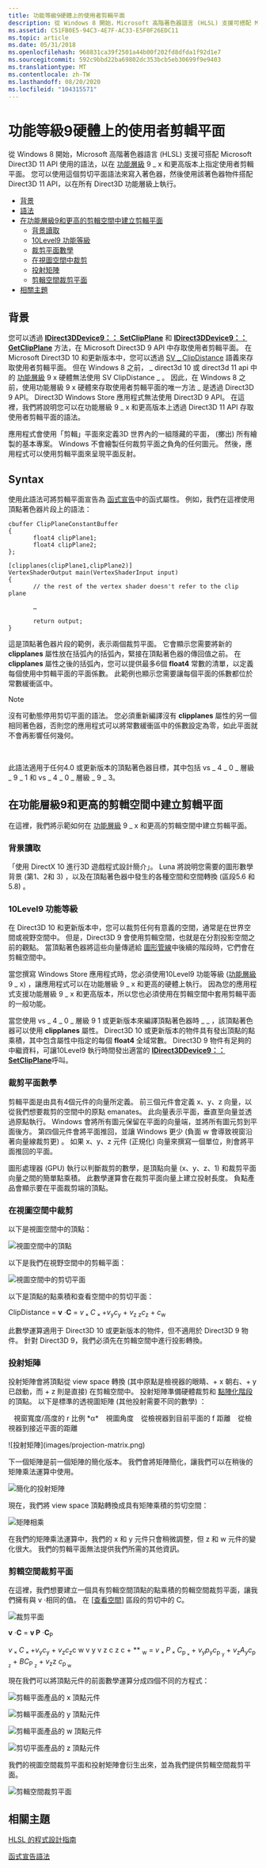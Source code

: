 ```yaml
---
title: 功能等級9硬體上的使用者剪輯平面
description: 從 Windows 8 開始，Microsoft 高階著色器語言 (HLSL) 支援可搭配 Microsoft Direct3D 11 API 使用的語法，以在功能層級 9 \_ x 和更高版本上指定使用者剪輯平面。
ms.assetid: C51FB0E5-94C3-4E7F-AC33-E5F0F26EDC11
ms.topic: article
ms.date: 05/31/2018
ms.openlocfilehash: 968831ca39f2501a44b00f202fd8dfda1f92d1e7
ms.sourcegitcommit: 592c9bbd22ba69802dc353bcb5eb30699f9e9403
ms.translationtype: MT
ms.contentlocale: zh-TW
ms.lasthandoff: 08/20/2020
ms.locfileid: "104315571"
---
```

# <a name="user-clip-planes-on-feature-level-9-hardware"></a>功能等級9硬體上的使用者剪輯平面

從 Windows 8 開始，Microsoft 高階著色器語言 (HLSL) 支援可搭配 Microsoft Direct3D 11 API 使用的語法，以在 [功能層級](/windows/desktop/direct3d11/overviews-direct3d-11-devices-downlevel-intro) 9 \_ x 和更高版本上指定使用者剪輯平面。 您可以使用這個剪切平面語法來寫入著色器，然後使用該著色器物件搭配 Direct3D 11 API，以在所有 Direct3D 功能層級上執行。

-   [背景](#background-reading)
-   [語法](#syntax)
-   [在功能層級9和更高的剪輯空間中建立剪輯平面](#creating-clip-planes-in-clip-space-on-feature-level-9-and-higher)
    -   [背景讀取](#background-reading)
    -   [10Level9 功能等級](#10level9-feature-levels)
    -   [裁剪平面數學](#clip-plane-math)
    -   [在視圖空間中裁剪](#clipping-in-view-space)
    -   [投射矩陣](#projection-matrix)
    -   [剪輯空間裁剪平面](#clip-space-clip-plane)
-   [相關主題](#related-topics)

## <a name="background"></a>背景

您可以透過 [**IDirect3DDevice9：： SetClipPlane**](/windows/desktop/api/d3d9/nf-d3d9-idirect3ddevice9-setclipplane) 和 [**IDirect3DDevice9：： GetClipPlane**](/windows/desktop/api/d3d9/nf-d3d9-idirect3ddevice9-getclipplane) 方法，在 Microsoft Direct3D 9 API 中存取使用者剪輯平面。 在 Microsoft Direct3D 10 和更新版本中，您可以透過 [SV \_ ClipDistance](dx-graphics-hlsl-semantics.md) 語義來存取使用者剪輯平面。 但在 Windows 8 之前， \_ direct3d 10 或 direct3d 11 api 中的 [功能層級](/windows/desktop/direct3d11/overviews-direct3d-11-devices-downlevel-intro) 9 x 硬體無法使用 SV ClipDistance \_ 。 因此，在 Windows 8 之前，使用功能層級 9 x 硬體來存取使用者剪輯平面的唯一方法 \_ 是透過 Direct3D 9 API。 Direct3D Windows Store 應用程式無法使用 Direct3D 9 API。 在這裡，我們將說明您可以在功能層級 9 \_ x 和更高版本上透過 Direct3D 11 API 存取使用者剪輯平面的語法。

應用程式會使用「剪輯」平面來定義3D 世界內的一組隱藏的平面， (擲出) 所有繪製的基本專案。 Windows 不會繪製任何裁剪平面之負角的任何圖元。 然後，應用程式可以使用剪輯平面來呈現平面反射。

## <a name="syntax"></a>Syntax

使用此語法可將剪輯平面宣告為 [函式宣告](dx-graphics-hlsl-function-syntax.md)中的函式屬性。 例如，我們在這裡使用頂點著色器片段上的語法：

``` syntax
cbuffer ClipPlaneConstantBuffer 
{
       float4 clipPlane1;
       float4 clipPlane2;
};

[clipplanes(clipPlane1,clipPlane2)]
VertexShaderOutput main(VertexShaderInput input)
{
       // the rest of the vertex shader doesn't refer to the clip plane
 
       …
 
       return output;
}
```

這是頂點著色器片段的範例，表示兩個裁剪平面。 它會顯示您需要將新的 **clipplanes** 屬性放在括弧內的括弧內，緊接在頂點著色器的傳回值之前。 在 **clipplanes** 屬性之後的括弧內，您可以提供最多6個 **float4** 常數的清單，以定義每個使用中剪輯平面的平面係數。 此範例也顯示您需要讓每個平面的係數都位於常數緩衝區中。

> [!Note]  
> 沒有可動態停用剪切平面的語法。 您必須重新編譯沒有 **clipplanes** 屬性的另一個相同著色器，否則您的應用程式可以將常數緩衝區中的係數設定為零，如此平面就不會再影響任何幾何。

 

此語法適用于任何4.0 或更新版本的頂點著色器目標，其中包括 vs \_ 4 \_ 0 \_ 層級 \_ 9 \_ 1 和 vs \_ 4 \_ 0 \_ 層級 \_ 9 \_ 3。

## <a name="creating-clip-planes-in-clip-space-on-feature-level-9-and-higher"></a>在功能層級9和更高的剪輯空間中建立剪輯平面

在這裡，我們將示範如何在 [功能層級](/windows/desktop/direct3d11/overviews-direct3d-11-devices-downlevel-intro) 9 \_ x 和更高的剪輯空間中建立剪輯平面。

### <a name="background-reading"></a>背景讀取

「使用 DirectX 10 進行3D 遊戲程式設計簡介」。 Luna 將說明您需要的圖形數學背景 (第1、2和 3) ，以及在頂點著色器中發生的各種空間和空間轉換 (區段5.6 和 5.8) 。

### <a name="10level9-feature-levels"></a>10Level9 功能等級

在 Direct3D 10 和更新版本中，您可以裁剪任何有意義的空間，通常是在世界空間或視野空間中。 但是，Direct3D 9 會使用剪輯空間，也就是在分割投影空間之前的觀點。 當頂點著色器將這些向量傳遞給 [圖形管線](/windows/desktop/direct3d11/overviews-direct3d-11-graphics-pipeline)中後續的階段時，它們會在剪輯空間中。

當您撰寫 Windows Store 應用程式時，您必須使用10Level9 功能等級 ([功能層級](/windows/desktop/direct3d11/overviews-direct3d-11-devices-downlevel-intro) 9 \_ x) ，讓應用程式可以在功能層級 9 \_ x 和更高的硬體上執行。 因為您的應用程式支援功能層級 9 \_ x 和更高版本，所以您也必須使用在剪輯空間中套用剪輯平面的一般功能。

當您使用 vs \_ 4 \_ 0 \_ 層級 9 1 或更新版本來編譯頂點著色器時 \_ \_ ，該頂點著色器可以使用 **clipplanes** 屬性。 Direct3D 10 或更新版本的物件具有發出頂點的點乘積，其中包含屬性中指定的每個 **float4** 全域常數。 Direct3D 9 物件有足夠的中繼資料，可讓10Level9 執行時間發出適當的 [**IDirect3DDevice9：： SetClipPlane**](/windows/desktop/api/d3d9/nf-d3d9-idirect3ddevice9-setclipplane)呼叫。

### <a name="clip-plane-math"></a>裁剪平面數學

剪輯平面是由具有4個元件的向量所定義。 前三個元件會定義 x、y、z 向量，以從我們想要裁剪的空間中的原點 emanates。 此向量表示平面，垂直至向量並透過原點執行。 Windows 會將所有圖元保留在平面的向量端，並將所有圖元剪到平面後方。 第四個元件會將平面推回，並讓 Windows 更少 (負面 w 會導致視窗沿著向量線裁剪更) 。 如果 x、y、z 元件 (正規化) 向量來撰寫一個單位，則會將平面推回的平面。

圖形處理器 (GPU) 執行以判斷裁剪的數學，是頂點向量 (x、y、z、1) 和裁剪平面向量之間的簡單點乘積。 此數學運算會在裁剪平面向量上建立投射長度。 負點產品會顯示要在平面裁剪端的頂點。

### <a name="clipping-in-view-space"></a>在視圖空間中裁剪

以下是視圖空間中的頂點：

![視圖空間中的頂點](images/vertex-clip.png)

以下是我們在視野空間中的剪輯平面：

![視圖空間中的剪切平面](images/clip-plane-view.png)

以下是頂點的點乘積和查看空間中的剪切平面：

ClipDistance = **v** ·**C**  = *v* ₓ *C* ₓ +*v*<sub>y</sub>*c*<sub>y</sub>  +  *v*<sub>z z</sub>*c*<sub>z</sub>  +  *c*<sub>w</sub>

此數學運算適用于 Direct3D 10 或更新版本的物件，但不適用於 Direct3D 9 物件。 針對 Direct3D 9，我們必須先在剪輯空間中進行投影轉換。

### <a name="projection-matrix"></a>投射矩陣

投射矩陣會將頂點從 view space 轉換 (其中原點是檢視器的眼睛、+ x 朝右、+ y 已啟動，而 + z 則是直接) 在剪輯空間中。 投射矩陣準備硬體裁剪和 [點陣化階段](/windows/desktop/direct3d11/d3d10-graphics-programming-guide-rasterizer-stage)的頂點。 以下是標準的透視圖矩陣 (其他投射需要不同的數學) ：

<dl>    視窗寬度/高度的 r 比例  
*α*   視圖角度  
   從檢視器到目前平面的 f 距離  
   從檢視器到接近平面的距離
</dl>![投射矩陣](images/projection-matrix.png)

下一個矩陣是前一個矩陣的簡化版本。 我們會將矩陣簡化，讓我們可以在稍後的矩陣乘法運算中使用。

![簡化的投射矩陣](images/projection-matrix2.png)

現在，我們將 view space 頂點轉換成具有矩陣乘積的剪切空間：

![矩陣相乘](images/matrix-multiply.png)

在我們的矩陣乘法運算中，我們的 x 和 y 元件只會稍微調整，但 z 和 w 元件的變化很大。 我們的剪輯平面無法提供我們所需的其他資訊。

### <a name="clip-space-clip-plane"></a>剪輯空間裁剪平面

在這裡，我們想要建立一個具有剪輯空間頂點的點乘積的剪輯空間裁剪平面，讓我們擁有與 v ·相同的值。 在 [[查看空間](#clipping-in-view-space)] 區段的剪切中的 C。

![裁剪平面](images/clip-space-clip-plane.png)

**v** ·**C**  = **v P** ·**C**<sub>P</sub>

*v* ₓ *C* ₓ +*v*<sub>y</sub>*c*<sub>y</sub>  +  *v*<sub>z</sub>*c*<sub>z</sub>c w v y v z c z c  +  ** <sub>w</sub>  =  *v* ₓ *P* ₓ *C*<sub>p ₓ</sub>  + *v*<sub>y</sub>*p*<sub>y</sub>*c*<sub>p <sub>y</sub></sub>  +  *v*<sub>z</sub>*A*<sub>y</sub>*c*<sub>p <sub>z</sub></sub>  +  *BC*<sub>P <sub>z</sub></sub>  +  *v*<sub>z</sub>z *c*<sub>p <sub>w</sub></sub>

現在我們可以將頂點元件的前面數學運算分成四個不同的方程式：

![剪輯平面產品的 x 頂點元件](images/clip-space-clip-plane-equ1.png)

![剪輯平面產品的 y 頂點元件](images/clip-space-clip-plane-equ2.png)

![剪輯平面產品的 w 頂點元件](images/clip-space-clip-plane-equ3.png)

![剪切平面產品的 z 頂點元件](images/clip-space-clip-plane-equ4.png)

我們的視圖空間裁剪平面和投射矩陣會衍生出來，並為我們提供剪輯空間裁剪平面。

![剪輯空間裁剪平面](images/clip-space-clip-plane-matrix.png)

## <a name="related-topics"></a>相關主題

<dl> <dt>

[HLSL 的程式設計指南](dx-graphics-hlsl-pguide.md)
</dt> <dt>

[函式宣告語法](dx-graphics-hlsl-function-syntax.md)
</dt> </dl>

 

 